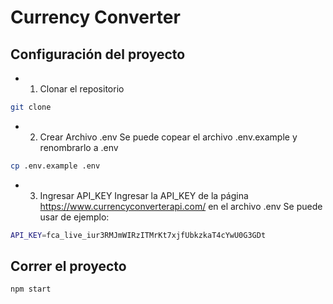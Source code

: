 # Currency Converter

## Configuración del proyecto

- 1. Clonar el repositorio
```bash
git clone
```

- 2. Crear Archivo .env
Se puede copear el archivo .env.example y renombrarlo a .env
```bash
cp .env.example .env
```
- 3. Ingresar API_KEY
Ingresar la API_KEY de la página https://www.currencyconverterapi.com/ en el archivo .env
Se puede usar de ejemplo:
```bash
API_KEY=fca_live_iur3RMJmWIRzITMrKt7xjfUbkzkaT4cYwU0G3GDt
```

## Correr el proyecto
```bash
npm start
```

